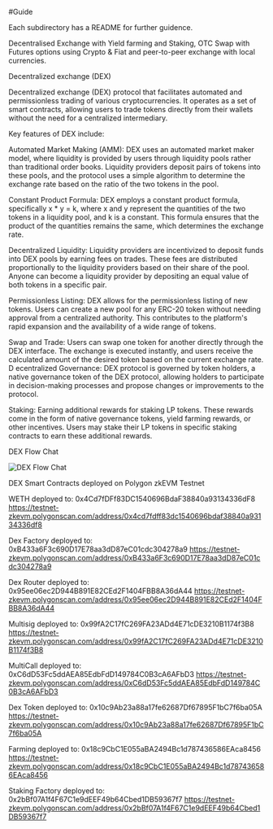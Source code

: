 #Guide

Each subdirectory has a README for further guidence.  

Decentralised Exchange with Yield farming and Staking, OTC Swap with Futures options using Crypto & Fiat and peer-to-peer exchange with local currencies.

Decentralized exchange (DEX)

Decentralized exchange (DEX) protocol that facilitates automated and permissionless trading of various cryptocurrencies. It operates as a set of smart contracts, allowing users to trade tokens directly from their wallets without the need for a centralized intermediary.

Key features of DEX include:

Automated Market Making (AMM): DEX uses an automated market maker model, where liquidity is provided by users through liquidity pools rather than traditional order books. Liquidity providers deposit pairs of tokens into these pools, and the protocol uses a simple algorithm to determine the exchange rate based on the ratio of the two tokens in the pool.

Constant Product Formula: DEX employs a constant product formula, specifically x * y = k, where x and y represent the quantities of the two tokens in a liquidity pool, and k is a constant. This formula ensures that the product of the quantities remains the same, which determines the exchange rate.

Decentralized Liquidity: Liquidity providers are incentivized to deposit funds into DEX pools by earning fees on trades. These fees are distributed proportionally to the liquidity providers based on their share of the pool. Anyone can become a liquidity provider by depositing an equal value of both tokens in a specific pair.

Permissionless Listing: DEX allows for the permissionless listing of new tokens. Users can create a new pool for any ERC-20 token without needing approval from a centralized authority. This contributes to the platform's rapid expansion and the availability of a wide range of tokens.

Swap and Trade: Users can swap one token for another directly through the DEX interface. The exchange is executed instantly, and users receive the calculated amount of the desired token based on the current exchange rate.
D
ecentralized Governance: DEX protocol is governed by token holders, a native governance token of the DEX protocol, allowing holders to participate in decision-making processes and propose changes or improvements to the protocol.

Staking: Earning additional rewards for staking LP tokens. These rewards come in the form of native governance tokens, yield farming rewards, or other incentives. Users may stake their LP tokens in specific staking contracts to earn these additional rewards.

DEX Flow Chat

![DEX Flow Chat](https://cdn.dorahacks.io/static/files/18c2a92dafeeea47620722945cbb6d50.png)

DEX Smart Contracts deployed on Polygon zkEVM Testnet


WETH deployed to: 0x4Cd7fDFf83DC1540696BdaF38840a93134336dF8
https://testnet-zkevm.polygonscan.com/address/0x4cd7fdff83dc1540696bdaf38840a93134336df8

Dex Factory deployed to: 0xB433a6F3c690D17E78aa3dD87eC01cdc304278a9
https://testnet-zkevm.polygonscan.com/address/0xB433a6F3c690D17E78aa3dD87eC01cdc304278a9

Dex Router deployed to:  0x95ee06ec2D944B891E82CEd2F1404FBB8A36dA44
https://testnet-zkevm.polygonscan.com/address/0x95ee06ec2D944B891E82CEd2F1404FBB8A36dA44

Multisig deployed to: 0x99fA2C17fC269FA23ADd4E71cDE3210B1174f3B8
https://testnet-zkevm.polygonscan.com/address/0x99fA2C17fC269FA23ADd4E71cDE3210B1174f3B8

MultiCall deployed to: 0xC6dD53Fc5ddAEA85EdbFdD149784C0B3cA6AFbD3
https://testnet-zkevm.polygonscan.com/address/0xC6dD53Fc5ddAEA85EdbFdD149784C0B3cA6AFbD3

Dex Token deployed to: 0x10c9Ab23a88a17fe62687Df67895F1bC7f6ba05A
https://testnet-zkevm.polygonscan.com/address/0x10c9Ab23a88a17fe62687Df67895F1bC7f6ba05A

Farming deployed to: 0x18c9CbC1E055aBA2494Bc1d787436586EAca8456
https://testnet-zkevm.polygonscan.com/address/0x18c9CbC1E055aBA2494Bc1d787436586EAca8456

Staking Factory deployed to: 0x2bBf07A1f4F67C1e9dEEF49b64Cbed1DB59367f7
https://testnet-zkevm.polygonscan.com/address/0x2bBf07A1f4F67C1e9dEEF49b64Cbed1DB59367f7



